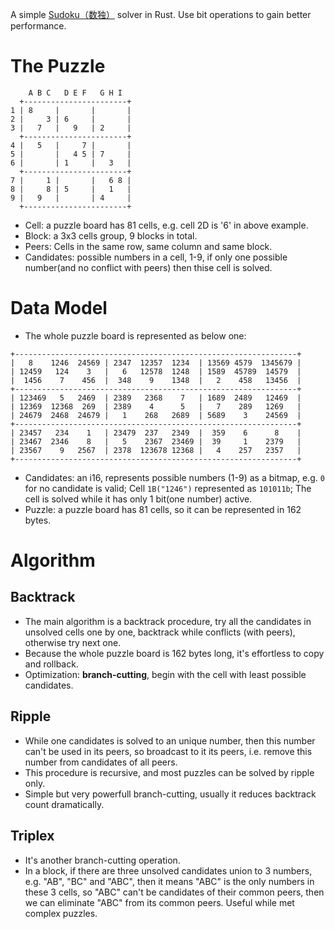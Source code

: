 A simple [Sudoku（数独）](https://en.wikipedia.org/wiki/Sudoku) solver in Rust. Use bit operations to gain better performance.

# The Puzzle
  ```
      A B C   D E F   G H I
    +-----------------------+
  1 | 8     |       |       |
  2 |     3 | 6     |       |
  3 |   7   |   9   | 2     |
    +-----------------------+
  4 |   5   |     7 |       |
  5 |       |   4 5 | 7     |
  6 |       | 1     |   3   |
    +-----------------------+
  7 |     1 |       |   6 8 |
  8 |     8 | 5     |   1   |
  9 |   9   |       | 4     |
    +-----------------------+
  ```
  - Cell: a puzzle board has 81 cells, e.g. cell 2D is '6' in above example.
  - Block: a 3x3 cells group, 9 blocks in total.
  - Peers: Cells in the same row, same column and same block.
  - Candidates: possible numbers in a cell, 1-9, if only one possible number(and no conflict with peers) then thise cell is solved.

# Data Model
  - The whole puzzle board is represented as below one:
  ```
  +---------------------------------------------------------------+
  |   8    1246  24569 | 2347  12357  1234  | 13569 4579  1345679 |
  | 12459   124    3   |   6   12578  1248  | 1589  45789  14579  |
  |  1456    7    456  |  348    9    1348  |   2    458   13456  |
  +---------------------------------------------------------------+
  | 123469   5   2469  | 2389   2368    7   | 1689  2489   12469  |
  | 12369  12368  269  | 2389    4      5   |   7    289   1269   |
  | 24679  2468  24679 |   1    268   2689  | 5689    3    24569  |
  +---------------------------------------------------------------+
  | 23457   234    1   | 23479  237   2349  |  359    6      8    |
  | 23467  2346    8   |   5    2367  23469 |  39     1    2379   |
  | 23567    9   2567  | 2378  123678 12368 |   4    257   2357   |
  +---------------------------------------------------------------+
  ```
  - Candidates: an i16, represents possible numbers (1-9) as a bitmap, e.g. `0` for no candidate is valid; Cell `1B("1246")` represented as `101011b`; The cell is solved while it has only 1 bit(one number) active.
  - Puzzle: a puzzle board has 81 cells, so it can be represented in 162 bytes.

# Algorithm

## Backtrack
  - The main algorithm is a backtrack procedure, try all the candidates in unsolved cells one by one, backtrack while conflicts (with peers), otherwise try next one.
  - Because the whole puzzle board is 162 bytes long, it's effortless to copy and rollback.
  - Optimization: **branch-cutting**, begin with the cell with least possible candidates.

## Ripple
  - While one candidates is solved to an unique number, then this number can't be used in its peers, so broadcast to it its peers, i.e. remove this number from candidates of all peers.
  - This procedure is recursive, and most puzzles can be solved by ripple only.
  - Simple but very powerfull branch-cutting, usually it reduces backtrack count dramatically.

## Triplex
  - It's another branch-cutting operation.
  - In a block, if there are three unsolved candidates union to 3 numbers, e.g. "AB", "BC" and "ABC", then it means "ABC" is the only numbers in these 3 cells, so "ABC" can't be candidates of their common peers, then we can eliminate "ABC" from its common peers. Useful while met complex puzzles.
